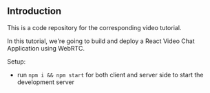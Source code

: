 ## Introduction

This is a code repository for the corresponding video tutorial.

In this tutorial, we're going to build and deploy a React Video Chat Application using WebRTC.

Setup:

- run `npm i && npm start` for both client and server side to start the development server
